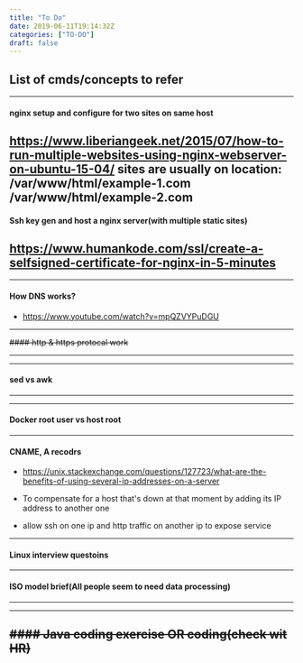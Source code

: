 ```yaml
---
title: "To Do"
date: 2019-06-11T19:14:32Z
categories: ["TO-DO"]
draft: false
---
```


## List of cmds/concepts to refer

---
#### nginx setup and configure for two sites on same host
https://www.liberiangeek.net/2015/07/how-to-run-multiple-websites-using-nginx-webserver-on-ubuntu-15-04/
sites are usually on location:
/var/www/html/example-1.com
/var/www/html/example-2.com
---

#### Ssh key gen and host a nginx server(with multiple static sites)
https://www.humankode.com/ssl/create-a-selfsigned-certificate-for-nginx-in-5-minutes
---

---
#### How DNS works?
* https://www.youtube.com/watch?v=mpQZVYPuDGU
---
~~####   http & https protocal work~~

---
---
#### sed vs awk 
---
---
#### Docker root user vs host root
---

#### CNAME, A recodrs

* https://unix.stackexchange.com/questions/127723/what-are-the-benefits-of-using-several-ip-addresses-on-a-server

* To compensate for a host that's down at that moment by adding its IP address to another one   
* allow ssh on one ip and http traffic on another ip to expose service
---

#### Linux interview questoins
---

####   ISO model brief(All people seem to need data processing)
---

<!--####  java memory model-->
<!--Classloader -> Runtime -> JVM Engine-->
<!--"Runtime data area" consisits: -->
<!--* PermGen OR Metaspace-->
<!--* S-->
---

~~#### Java coding exercise OR coding(check wit HR)~~
---


